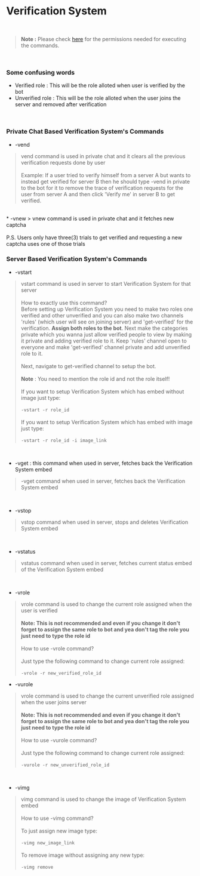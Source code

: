 # Verification System
<br>

> **Note :** Please check [here](https://github.com/leothewolf/iko#%EF%B8%8F-how-secure-is-our-bot) for the permissions needed for executing the commands. 
<br>

### Some confusing words
+ Verified role : This will be the role alloted when user is verified by the bot
+ Unverified role : This will be the role alloted when the user joins the server and removed after verification

<br>

### Private Chat Based Verification System's Commands
* -vend
> vend command is used in private chat and it clears all the previous verification requests done by user<br><br>Example: If a user tried to verify himself from a server A but wants to instead get verified for server B then he should type -vend in private to the bot for it to remove the trace of verification requests for the user from server A and then click 'Verify me' in server B to get verified.
 <br>  
 * -vnew
 > vnew command is used in private chat and it fetches new captcha<br><br>P.S. Users only have three(3) trials to get verified and requesting a new captcha uses one of those trials

### Server Based Verification System's Commands

* -vstart
> vstart command is used in server to start Verification System for that server<br><br>How to exactly use this command?<br>Before setting up Verification System you need to make two roles one verified and other unverified and you can also make two channels 'rules' (which user will see on joining server) and 'get-verified' for the verification. **Assign both roles to the bot**. Next make the categories private which you wanna just allow verified people to view by making it private and adding verified role to it. Keep 'rules' channel open to everyone and make 'get-verified' channel private and add unverified role to it.<br><br>Next, navigate to get-verified channel to setup the bot.<br><br> **Note** : You need to mention the role id and not the role itself!<br><br>If you want to setup Verification System which has embed without image just type:<br><br>```-vstart -r role_id```<br><br>If you want to setup Verification System which has embed with image just type:<br><br>```-vstart -r role_id -i image_link```

 ⠀
* -vget : this command when used in server, fetches back the Verification System embed
> -vget command when used in server, fetches back the Verification System embed

 ⠀
* -vstop
> vstop command when used in server, stops and deletes Verification System embed

 ⠀
* -vstatus
> vstatus command when used in server, fetches current status embed of the Verification System embed

 ⠀
* -vrole
> vrole command is used to change the current role assigned when the user is verified<br><br>**Note: This is not recommended and even if you change it don't forget to assign the same role to bot and yea don't tag the role you just need to type the role id**<br><br>How to use -vrole command?<br><br>Just type the following command to change current role assigned:<br><br>```-vrole -r new_verified_role_id```

* -vurole
> vrole command is used to change the current unverified role assigned when the user joins server<br><br>**Note: This is not recommended and even if you change it don't forget to assign the same role to bot and yea don't tag the role you just need to type the role id**<br><br>How to use -vurole command?<br><br>Just type the following command to change current role assigned:<br><br>```-vurole -r new_unverified_role_id```

 ⠀
* -vimg
> vimg command is used to change the image of Verification System embed<br><br>How to use -vimg command?<br><br>To just assign new image type:<br><br>```-vimg new_image_link ```<br><br>To remove image without assigning any new type:<br><br>```-vimg remove```
